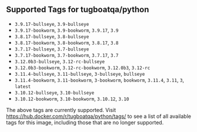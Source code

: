 ## Supported Tags for tugboatqa/python

* `3.9.17-bullseye`, `3.9-bullseye`
* `3.9.17-bookworm`, `3.9-bookworm`, `3.9.17`, `3.9`
* `3.8.17-bullseye`, `3.8-bullseye`
* `3.8.17-bookworm`, `3.8-bookworm`, `3.8.17`, `3.8`
* `3.7.17-bullseye`, `3.7-bullseye`
* `3.7.17-bookworm`, `3.7-bookworm`, `3.7.17`, `3.7`
* `3.12.0b3-bullseye`, `3.12-rc-bullseye`
* `3.12.0b3-bookworm`, `3.12-rc-bookworm`, `3.12.0b3`, `3.12-rc`
* `3.11.4-bullseye`, `3.11-bullseye`, `3-bullseye`, `bullseye`
* `3.11.4-bookworm`, `3.11-bookworm`, `3-bookworm`, `bookworm`, `3.11.4`, `3.11`, `3`, `latest`
* `3.10.12-bullseye`, `3.10-bullseye`
* `3.10.12-bookworm`, `3.10-bookworm`, `3.10.12`, `3.10`

The above tags are currently supported. Visit https://hub.docker.com/r/tugboatqa/python/tags/ to see a list of all available tags for this image, including those that are no longer supported.
